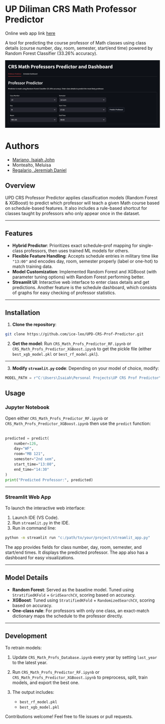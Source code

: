 # UP Diliman CRS Math Professor Predictor

Online web app link [here](https://upd-crs-prof-predictor-taeq8ccusqtmiz2d6pr4ew.streamlit.app/)

A tool for predicting the course professor of Math classes using class details (course number, day, room, semester, start/end time) powered by Random Forest Classifier (33.26% accuracy).

![Schedule](.\images\banner.png)

# Authors
- [Mariano, Isaiah John](https://github.com/ice-leo)
- Montealto, Meluisa
- [Regalario, Jeremiah Daniel](https://github.com/jeremiahdanielregalario)

## Overview

UPD CRS Professor Predictor applies classification models (Random Forest & XGBoost) to predict which professor will teach a given Math course based on schedule-based features. It also includes a rule-based shortcut for classes taught by professors who only appear once in the dataset.

---

## Features

* **Hybrid Predictor**: Prioritizes exact schedule–prof mapping for single-class professors, then uses trained ML models for others.
* **Flexible Feature Handling**: Accepts schedule entries in military time like `"13:00"` and encodes day, room, semester properly (label or one-hot) to match training data.
* **Model Customization**: Implemented Random Forest and XGBoost (with parameter tuning options) with Random Forest performing better.
* **Streamlit UI**: Interactive web interface to enter class details and get predictions. Another feature is the schedule dashboard, which consists of graphs for easy checking of professor statistics.

---

## Installation

1. **Clone the repository**:
```bash
git clone https://github.com/ice-leo/UPD-CRS-Prof-Predictor.git
```

2. **Get the model**:
Run `CRS_Math_Profs_Predictor_RF.ipynb` or `CRS_Math_Profs_Predictor_XGBoost.ipynb` to get the pickle file (either `best_xgb_model.pkl` or `best_rf_model.pkl`).
---

3. **Modify `streamlit.py` code**:
Depending on your model of choice, modify:
```python
MODEL_PATH = r"C:\Users\Isaiah\Personal Projects\UP CRS Prof Predictor\best_{xgb or rf}_model.pkl"
```

## Usage

### Jupyter Notebook

Open either `CRS_Math_Profs_Predictor_RF.ipynb` or `CRS_Math_Profs_Predictor_XGBoost.ipynb` then use the `predict` function:

```python

predicted = predict(
    number=126,
    day="WF",
    room="MB 121",
    semester="2nd sem",
    start_time="13:00",
    end_time="14:30"
)
print("Predicted Professor:", predicted)
```

---

### Streamlit Web App

To launch the interactive web interface:

1. Launch IDE (VS Code).
2. Run `streamlit.py` in the IDE.
3. Run in command line:
```bash
python -m streamlit run "c:/path/to/your/project/streamlit_app.py"
```

The app provides fields for class number, day, room, semester, and start/end times. It displays the predicted professor. The app also has a dashboard for easy visualizations.

---

## Model Details

* **Random Forest**: Served as the baseline model. Tuned using `StratifiedKFold` + `GridSearchCV`, scoring based on accuracy.
* **XGBoost**: Tuned using `StratifiedKFold` + `RandomizedSearchCV`, scoring based on accuracy.
* **One-class rule**: For professors with only one class, an exact-match dictionary maps the schedule to the professor directly.

---

## Development

To retrain models:

1. Update `CRS_Math_Profs_Database.ipynb` every year by setting `last_year` to the latest year.
2. Run `CRS_Math_Profs_Predictor_RF.ipynb` or `CRS_Math_Profs_Predictor_XGBoost.ipynb` to preprocess, split, train models, and export the best one.
3. The output includes:

   * `best_rf_model.pkl`
   * `best_xgb_model.pkl`

Contributions welcome! Feel free to file issues or pull requests.
